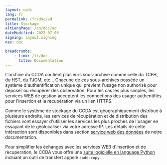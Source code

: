 ```yaml
---
layout: cadc
lang: fr
permalink: /fr/doc/ad
title: Stockage
altLangPage: /en/doc/ad
dateModified: 2022-07-08
signing: layout.signing
nav: doc

breadcrumbs:
    - link: /fr/doc
      title: Documentation
---
```


<p>
L'archive du CCDA contient plusieurs sous-archive comme celle du TCFH, du HST, du TJCM, etc... Chacune de ces
sous-archives poss&egrave;de un syst&egrave;me d'authentification unique qui pr&egrave;vient l'usage non authoris&egrave; pour d&egrave;poser ou r&egrave;cup&egrave;rer des observation. Pour les cas les plus simples, les services WEB de gestion acceptent les connections des usager authentifi&egrave;s pour l'insertion et la r&egrave;cup&egrave;ration via un lien HTTPS.
</p>

<p>
Comme le syst&egrave;me de stockage du CCDA est g&egrave;ographiquement distribu&egrave; &agrave; plusieurs endroits, les services de r&eacute;cup&egrave;ration et de distribution des fichiers vont essayer d'utiliser les services les plus proches de l'usager en essayant de le g&egrave;olocaliser via votre adresse IP. Les d&egrave;tails de cette int&egrave;raction sont disponibles dans section <a href="../data">service web des donn&egrave;es</a> de notre documentation.
</p>

<p>
Pour simplifier les &egrave;changes avec les services WEB d'insertion et de r&egrave;cup&egrave;ration, le CCDA vous offre une 
<a href="https://github.com/canfar/python-canfar-clients/tree/master/cadc-clients">suite logicielle en language Python</a> incluant un outil de transfert appel&egrave; <code>cadc-copy</code>.
</p>
